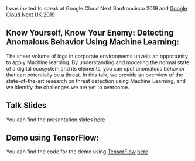 I was invited to speak at Google Cloud Next Sanfrancisco 2019 and [Google Cloud Next UK 2019](https://cloud.withgoogle.com/next/uk/speakers?session=DZ220)
## **Know Yourself, Know Your Enemy**: Detecting Anomalous Behavior Using Machine Learning: 

The sheer volume of logs in corporate environments unveils an opportunity to apply Machine learning. By understanding and modeling the normal state of a digital ecosystem and its elements, you can spot anomalous behavior that can potentially be a threat. In this talk, we provide an overview of the state-of-the-art research on threat detection using Machine Learning, and we identify the challenges we are yet to overcome.


 
## Talk Slides

You can find the presentation slides [here](https://github.com/balahmadi-Ox/Google-Cloud-NEXT/blob/master/DZ220-Know%20Yourself%2C%20Know%20Your%20Enemy%20Detecting%20Anomalous%20Behavior%20Using%20Machine%20Learning.pdf) 


## Demo using TensorFlow:

You can find the code for the demo using [TensorFlow](https://www.tensorflow.org/) [here](https://colab.research.google.com/drive/1qqxsBWaRhDre2aujTRGGXMJrSWzZftv1?usp=sharing)




